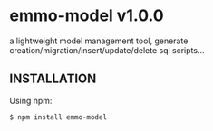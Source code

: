 # emmo-model v1.0.0
a lightweight model management tool, generate creation/migration/insert/update/delete sql scripts...

## INSTALLATION

Using npm:

```bash
$ npm install emmo-model
```
